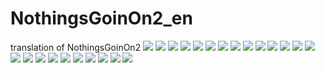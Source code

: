 # NothingsGoinOn2_en
translation of NothingsGoinOn2 
![](img/2_ngog_en-1.png)
![](img/2_ngog_en-2.png)
![](img/2_ngog_en-3.png)
![](img/2_ngog_en-4.png)
![](img/2_ngog_en-5.png)
![](img/2_ngog_en-6.png)
![](img/2_ngog_en-7.png)
![](img/2_ngog_en-8.png)
![](img/2_ngog_en-9.png)
![](img/2_ngog_en-10.png)
![](img/2_ngog_en-11.png)
![](img/2_ngog_en-12.png)
![](img/2_ngog_en-13.png)
![](img/2_ngog_en-14.png)
![](img/2_ngog_en-15.png)
![](img/2_ngog_en-16.png)
![](img/2_ngog_en-17.png)
![](img/2_ngog_en-18.png)
![](img/2_ngog_en-19.png)
![](img/2_ngog_en-20.png)
![](img/2_ngog_en-21.png)
![](img/2_ngog_en-22.png)
![](img/2_ngog_en-23.png)
![](img/2_ngog_en-24.png)
